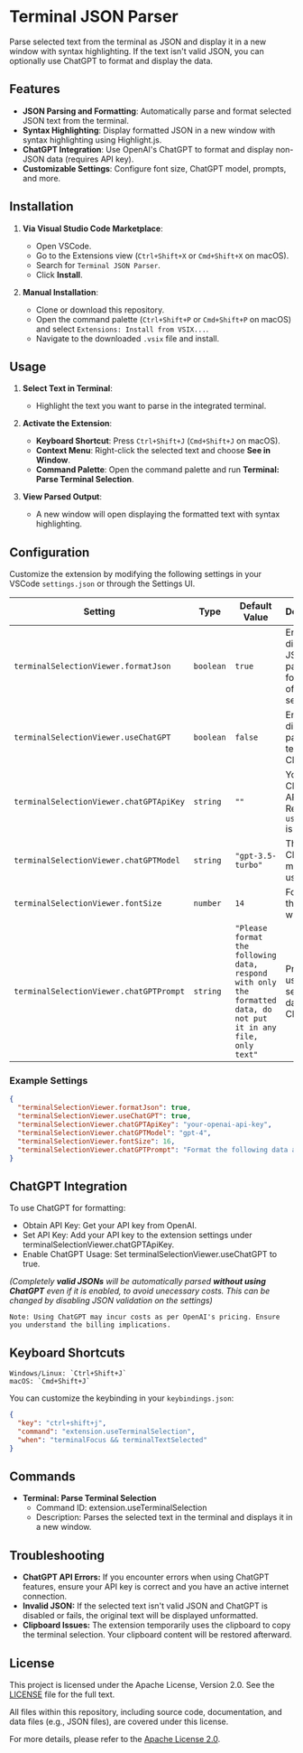 # Terminal JSON Parser

Parse selected text from the terminal as JSON and display it in a new window with syntax highlighting. If the text isn't valid JSON, you can optionally use ChatGPT to format and display the data.

## Features

- **JSON Parsing and Formatting**: Automatically parse and format selected JSON text from the terminal.
- **Syntax Highlighting**: Display formatted JSON in a new window with syntax highlighting using Highlight.js.
- **ChatGPT Integration**: Use OpenAI's ChatGPT to format and display non-JSON data (requires API key).
- **Customizable Settings**: Configure font size, ChatGPT model, prompts, and more.

## Installation

1. **Via Visual Studio Code Marketplace**:
   - Open VSCode.
   - Go to the Extensions view (`Ctrl+Shift+X` or `Cmd+Shift+X` on macOS).
   - Search for `Terminal JSON Parser`.
   - Click **Install**.

2. **Manual Installation**:
   - Clone or download this repository.
   - Open the command palette (`Ctrl+Shift+P` or `Cmd+Shift+P` on macOS) and select `Extensions: Install from VSIX...`.
   - Navigate to the downloaded `.vsix` file and install.

## Usage

1. **Select Text in Terminal**:
   - Highlight the text you want to parse in the integrated terminal.

2. **Activate the Extension**:
   - **Keyboard Shortcut**: Press `Ctrl+Shift+J` (`Cmd+Shift+J` on macOS).
   - **Context Menu**: Right-click the selected text and choose **See in Window**.
   - **Command Palette**: Open the command palette and run **Terminal: Parse Terminal Selection**.

3. **View Parsed Output**:
   - A new window will open displaying the formatted text with syntax highlighting.

## Configuration

Customize the extension by modifying the following settings in your VSCode `settings.json` or through the Settings UI.

| Setting                                            | Type      | Default Value                                                                                                                                    | Description                                                        |
| -------------------------------------------------- | --------- | ------------------------------------------------------------------------------------------------------------------------------------------------ | ------------------------------------------------------------------ |
| `terminalSelectionViewer.formatJson`               | `boolean` | `true`                                                                                                                                           | Enable or disable JSON parsing and formatting of terminal selection. |
| `terminalSelectionViewer.useChatGPT`               | `boolean` | `false`                                                                                                                                          | Enable or disable parsing of text using ChatGPT.                    |
| `terminalSelectionViewer.chatGPTApiKey`            | `string`  | `""`                                                                                                                                             | Your ChatGPT API key. Required if `useChatGPT` is `true`.           |
| `terminalSelectionViewer.chatGPTModel`             | `string`  | `"gpt-3.5-turbo"`                                                                                                                                | The ChatGPT model to use.                                           |
| `terminalSelectionViewer.fontSize`                 | `number`  | `14`                                                                                                                                             | Font size of the viewer window.                                     |
| `terminalSelectionViewer.chatGPTPrompt`            | `string`  | `"Please format the following data, respond with only the formatted data, do not put it in any file, only text"`                                 | Prompt to use when sending data to ChatGPT.                         |

### Example Settings
```json
{
  "terminalSelectionViewer.formatJson": true,
  "terminalSelectionViewer.useChatGPT": true,
  "terminalSelectionViewer.chatGPTApiKey": "your-openai-api-key",
  "terminalSelectionViewer.chatGPTModel": "gpt-4",
  "terminalSelectionViewer.fontSize": 16,
  "terminalSelectionViewer.chatGPTPrompt": "Format the following data and return only the formatted text:"
}
```
## ChatGPT Integration
To use ChatGPT for formatting:
  - Obtain API Key: Get your API key from OpenAI.
  - Set API Key: Add your API key to the extension settings under terminalSelectionViewer.chatGPTApiKey.
  - Enable ChatGPT Usage: Set terminalSelectionViewer.useChatGPT to true.

_(Completely **valid JSONs** will be automatically parsed **without using ChatGPT** even if it is enabled, to avoid unecessary costs. This can be changed by disabling JSON validation on the settings)_
  
    Note: Using ChatGPT may incur costs as per OpenAI's pricing. Ensure you understand the billing implications.

    
## Keyboard Shortcuts

    Windows/Linux: `Ctrl+Shift+J`
    macOS: `Cmd+Shift+J`

You can customize the keybinding in your `keybindings.json`:
```json
{
  "key": "ctrl+shift+j",
  "command": "extension.useTerminalSelection",
  "when": "terminalFocus && terminalTextSelected"
}
```
## Commands
- **Terminal: Parse Terminal Selection**
  - Command ID: extension.useTerminalSelection
  - Description: Parses the selected text in the terminal and displays it in a new window.

## Troubleshooting
- **ChatGPT API Errors:** If you encounter errors when using ChatGPT features, ensure your API key is correct and you have an active internet connection.
- **Invalid JSON:** If the selected text isn't valid JSON and ChatGPT is disabled or fails, the original text will be displayed unformatted.
- **Clipboard Issues:** The extension temporarily uses the clipboard to copy the terminal selection. Your clipboard content will be restored afterward.

## License

  This project is licensed under the Apache License, Version 2.0. See the [LICENSE](./LICENSE) file for the full text.

  All files within this repository, including source code, documentation, and data files (e.g., JSON files), are covered under this license.

  For more details, please refer to the [Apache License 2.0](http://www.apache.org/licenses/LICENSE-2.0).

